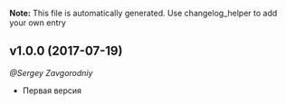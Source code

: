 **Note:** This file is automatically generated. Use changelog_helper to add your own entry

## v1.0.0 (2017-07-19)
*@Sergey Zavgorodniy*
- Первая версия

